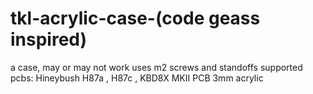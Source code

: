 # tkl-acrylic-case-(code geass inspired)
a case, may or may not work
uses m2 screws and standoffs
supported pcbs: Hineybush H87a , H87c , KBD8X MKII PCB 
3mm acrylic
